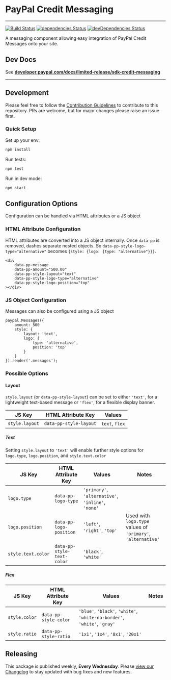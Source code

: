 # PayPal Credit Messaging

---

[![Build Status](https://travis-ci.org/paypal/paypal-messaging-components.svg?branch=master)](https://travis-ci.org/paypal/paypal-messaging-components) [![dependencies Status](https://david-dm.org/paypal/paypal-messaging-components/status.svg)](https://david-dm.org/paypal/paypal-messaging-components) [![devDependencies Status](https://david-dm.org/paypal/paypal-messaging-components/dev-status.svg)](https://david-dm.org/paypal/paypal-messaging-components?type=dev)

A messaging component allowing easy integration of PayPal Credit Messages onto your site.

## Dev Docs

See [**developer.paypal.com/docs/limited-release/sdk-credit-messaging**](https://developer.paypal.com/docs/limited-release/sdk-credit-messaging/)

---

## Development

Please feel free to follow the [Contribution Guidelines](./CONTRIBUTING.md) to contribute to this repository. PRs are welcome, but for major changes please raise an issue first.

### Quick Setup

Set up your env:

```bash
npm install
```

Run tests:

```bash
npm test
```

Run in dev mode:

```bash
npm start
```

## Configuration Options

Configuration can be handled via HTML attributes or a JS object

### HTML Attribute Configuration

HTML attributes are converted into a JS object internally. Once `data-pp` is removed, dashes separate nested objects. So `data-pp-style-logo-type="alternative"` becomes `{style: {logo: {type: "alternative"}}}`.

```
<div
    data-pp-message
    data-pp-amount="500.00"
    data-pp-style-layout="text"
    data-pp-style-logo-type="alternative"
    data-pp-style-logo-position="top"
></div>
```

### JS Object Configuration

Messages can also be configured using a JS object

```
paypal.Messages({
    amount: 500
    style: {
        layout: 'text',
        logo: {
            type: 'alternative',
            position: 'top'
        }
    }
}).render('.messages');
```

### Possible Options

#### Layout

`style.layout` (or `data-pp-style-layout`) can be set to either `'text'`, for a lightweight text-based message or `'flex'`, for a flexible display banner.

| JS Key         | HTML Attribute Key     | Values         |
| -------------- | ---------------------- | -------------- |
| `style.layout` | `data-pp-style-layout` | `text`, `flex` |

##### Text

Setting `style.layout` to `'text'` will enable further style options for `logo.type`, `logo.position`, and `style.text.color`

| JS Key             | HTML Attribute Key         | Values                                             | Notes                                                        |
| ------------------ | -------------------------- | -------------------------------------------------- | ------------------------------------------------------------ |
| `logo.type`        | `data-pp-logo-type`        | `'primary'`, `'alternative'`, `'inline'`, `'none'` |                                                              |
| `logo.position`    | `data-pp-logo-position`    | `'left'`, `'right'`, `'top'`                       | Used with `logo.type` values of `'primary'`, `'alternative'` |
| `style.text.color` | `data-pp-style-text-color` | `'black'`, `'white'`                               |                                                              |

##### Flex

| JS Key        | HTML Attribute Key    | Values                                                                   | Notes |
| ------------- | --------------------- | ------------------------------------------------------------------------ | ----- |
| `style.color` | `data-pp-style-color` | `'blue'`, `'black'`, `'white'`, `'white-no-border'`, `'white'`, `'gray'` |       |
| `style.ratio` | `data-pp-style-ratio` | `'1x1'`, `'1x4'`, `'8x1'`, `'20x1'`                                      |       |

## Releasing

This package is published weekly, **Every Wednesday**. Please [view our Changelog](CHANGELOG.md) to stay updated with bug fixes and new features.
